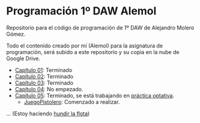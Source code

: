 # Programación 1º DAW Alemol
Repositorio para el código de programación de 1º DAW de Alejandro Molero Gómez.

Todo el contenido creado por mí (Alemol) para la asignatura de programación, será subido a este repositorio y su copia en la nube de Google Drive. 

* [Capítulo 01](https://github.com/alemolamg/ProgramacionDAW1/tree/master/src/Capitulo01/bloque1): Terminado
* [Capítulo 02](https://github.com/alemolamg/ProgramacionDAW1/tree/master/src/capitulo02): Terminado
* [Capítulo 03](https://github.com/alemolamg/ProgramacionDAW1/tree/master/src/capitulo03): Terminado
* [Capítulo 04](https://github.com/alemolamg/ProgramacionDAW1/tree/master/src/capitulo04): No empezado.
* [Capítulo 05](https://github.com/alemolamg/ProgramacionDAW1/tree/master/src/capitulo05): Terminado, se está trabajando en [práctica optativa](https://github.com/alemolamg/ProgramacionDAW1/tree/master/src/capitulo05/optativo01). 
  * [JuegoPistolero](https://github.com/alemolamg/ProgramacionDAW1/tree/master/src/capitulo05/juegoPistolero): Comenzado a realizar.


 ... (Estoy haciendo [hundir la flota](https://github.com/alemolamg/hundirLaFlotaDAW))
